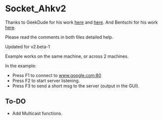 # Socket_Ahkv2

Thanks to GeekDude for his work [here](https://github.com/G33kDude/Socket.ahk) and [here](https://www.autohotkey.com/boards/viewtopic.php?f=6&t=35120).  And Bentschi for his work [here](https://autohotkey.com/board/topic/94376-socket-class-%C3%BCberarbeitet/).

Please read the comments in both files detailed help.

Updated for v2.beta-1

Example works on the same machine, or across 2 machines.

In the example:
* Press F1 to connect to www.google.com:80
* Press F2 to start server listening.
* Press F3 to send a short msg to the server (output in the GUI).

## To-DO
* Add Multicast functions.
